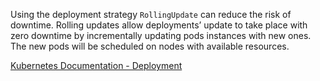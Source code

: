 Using the deployment strategy ```RollingUpdate``` can reduce the risk of downtime. Rolling
updates allow deployments’ update to take place with zero downtime by incrementally updating pods instances
with new ones. The new pods will be scheduled on nodes with available resources.

[Kubernetes Documentation - Deployment](https://kubernetes.io/docs/concepts/workloads/controllers/deployment/)
